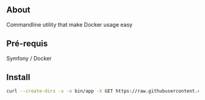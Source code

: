About
------------------

Commandline utility that make Docker usage easy

Pré-requis
------------
Symfony / Docker

Install
------------

````bash
curl --create-dirs -s -o bin/app -X GET https://raw.githubusercontent.com/nicolasfrey/DockerSfTools/master/bin/app && chmod +x bin/app && bin/app version
````